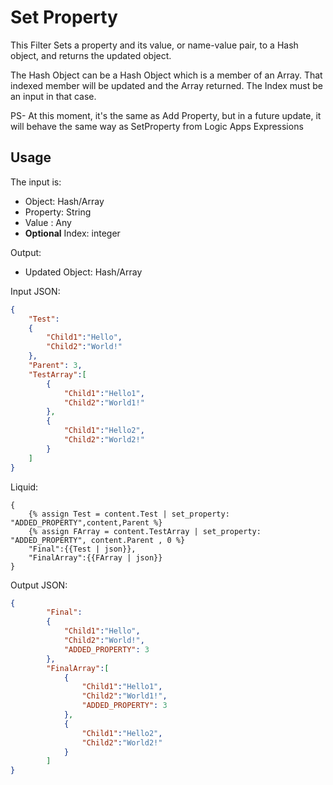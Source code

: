 # Set Property

This Filter Sets a property and its value, or name-value pair, to a Hash object, and returns the updated object.

The Hash Object can be a Hash Object which is a member of an Array. That indexed member will be updated and the Array returned. The Index must be an input in that case.


PS- At this moment, it's the same as Add Property, but in a future update, it will behave the same way as SetProperty from Logic Apps Expressions

## Usage

The input is:

- Object: Hash/Array
- Property: String
- Value : Any
- **Optional** Index: integer

Output:
- Updated Object: Hash/Array

Input JSON:
```json
{
	"Test":
	{
		"Child1":"Hello",
		"Child2":"World!"
	},
	"Parent": 3,
	"TestArray":[
		{
			"Child1":"Hello1",
			"Child2":"World1!"
		},
		{
			"Child1":"Hello2",
			"Child2":"World2!"
		}
	]
}
```

Liquid:
```liquid
{
	{% assign Test = content.Test | set_property: "ADDED_PROPERTY",content,Parent %}
	{% assign FArray = content.TestArray | set_property: "ADDED_PROPERTY", content.Parent , 0 %}
	"Final":{{Test | json}},
	"FinalArray":{{FArray | json}}
}
```

Output JSON:
```json
{
		"Final":
		{
			"Child1":"Hello",
			"Child2":"World!",
			"ADDED_PROPERTY": 3
		},
		"FinalArray":[
			{
				"Child1":"Hello1",
				"Child2":"World1!",
				"ADDED_PROPERTY": 3
			},
			{
				"Child1":"Hello2",
				"Child2":"World2!"
			}
		]
}
```